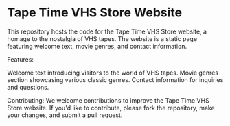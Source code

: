 # Tape Time VHS Store Website

This repository hosts the code for the Tape Time VHS Store website, a homage to the nostalgia of VHS tapes. The website is a static page featuring welcome text, movie genres, and contact information.

Features:

Welcome text introducing visitors to the world of VHS tapes.
Movie genres section showcasing various classic genres.
Contact information for inquiries and questions.

Contributing:
We welcome contributions to improve the Tape Time VHS Store website. If you'd like to contribute, please fork the repository, make your changes, and submit a pull request.

